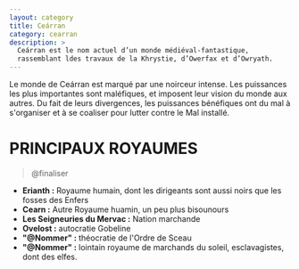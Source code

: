 ```yaml
---
layout: category
title: Ceárran
category: cearran
description: >
  Ceárran est le nom actuel d’un monde médiéval-fantastique,
  rassemblant ldes travaux de la Khrystie, d’Owerfax et d’Owryath.
---
```

Le monde de Ceárran est marqué par une noirceur intense. Les puissances
les plus importantes sont maléfiques, et imposent leur vision du monde
aux autres. Du fait de leurs divergences, les puissances bénéfiques ont
du mal à s'organiser et à se coaliser pour lutter contre le Mal installé.

# PRINCIPAUX ROYAUMES

> @finaliser

- **Erianth :** Royaume humain, dont les dirigeants sont aussi noirs que les
 fosses des Enfers
- **Cearn :** Autre Royaume huamin, un peu plus bisounours
- **Les Seigneuries du Mervac :** Nation marchande
- **Ovelost :** autocratie Gobeline
- **"@Nommer" :** théocratie de l'Ordre de Sceau
- **"@Nommer" :** lointain royaume de marchands du soleil, esclavagistes, dont des elfes.